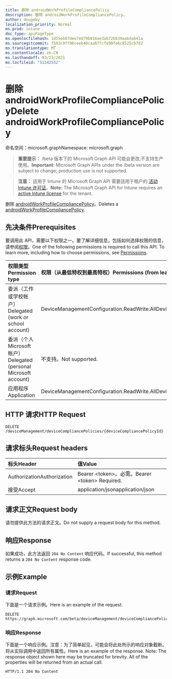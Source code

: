 ```yaml
---
title: 删除 androidWorkProfileCompliancePolicy
description: 删除 androidWorkProfileCompliancePolicy。
author: dougeby
localization_priority: Normal
ms.prod: intune
doc_type: apiPageType
ms.openlocfilehash: 1d55eb87dee74479b816ae3a672bb39aabdab41a
ms.sourcegitcommit: f592c9ff96ceeb40caa67fcfe90fe6c8525cb7d2
ms.translationtype: MT
ms.contentlocale: zh-CN
ms.lasthandoff: 03/23/2021
ms.locfileid: "51142532"
---
```

# <a name="delete-androidworkprofilecompliancepolicy"></a><span data-ttu-id="70acf-103">删除 androidWorkProfileCompliancePolicy</span><span class="sxs-lookup"><span data-stu-id="70acf-103">Delete androidWorkProfileCompliancePolicy</span></span>

<span data-ttu-id="70acf-104">命名空间：microsoft.graph</span><span class="sxs-lookup"><span data-stu-id="70acf-104">Namespace: microsoft.graph</span></span>

> <span data-ttu-id="70acf-105">**重要提示：** /beta 版本下的 Microsoft Graph API 可能会更改;不支持生产使用。</span><span class="sxs-lookup"><span data-stu-id="70acf-105">**Important:** Microsoft Graph APIs under the /beta version are subject to change; production use is not supported.</span></span>

> <span data-ttu-id="70acf-106">**注意：** 适用于 Intune 的 Microsoft Graph API 需要适用于租户的 [活动 Intune 许可证](https://go.microsoft.com/fwlink/?linkid=839381)。</span><span class="sxs-lookup"><span data-stu-id="70acf-106">**Note:** The Microsoft Graph API for Intune requires an [active Intune license](https://go.microsoft.com/fwlink/?linkid=839381) for the tenant.</span></span>

<span data-ttu-id="70acf-107">删除 [androidWorkProfileCompliancePolicy](../resources/intune-deviceconfig-androidworkprofilecompliancepolicy.md)。</span><span class="sxs-lookup"><span data-stu-id="70acf-107">Deletes a [androidWorkProfileCompliancePolicy](../resources/intune-deviceconfig-androidworkprofilecompliancepolicy.md).</span></span>

## <a name="prerequisites"></a><span data-ttu-id="70acf-108">先决条件</span><span class="sxs-lookup"><span data-stu-id="70acf-108">Prerequisites</span></span>
<span data-ttu-id="70acf-p101">要调用此 API，需要以下权限之一。要了解详细信息，包括如何选择权限的信息，请参阅[权限](/graph/permissions-reference)。</span><span class="sxs-lookup"><span data-stu-id="70acf-p101">One of the following permissions is required to call this API. To learn more, including how to choose permissions, see [Permissions](/graph/permissions-reference).</span></span>

|<span data-ttu-id="70acf-111">权限类型</span><span class="sxs-lookup"><span data-stu-id="70acf-111">Permission type</span></span>|<span data-ttu-id="70acf-112">权限（从最低特权到最高特权）</span><span class="sxs-lookup"><span data-stu-id="70acf-112">Permissions (from least to most privileged)</span></span>|
|:---|:---|
|<span data-ttu-id="70acf-113">委派（工作或学校帐户）</span><span class="sxs-lookup"><span data-stu-id="70acf-113">Delegated (work or school account)</span></span>|<span data-ttu-id="70acf-114">DeviceManagementConfiguration.ReadWrite.All</span><span class="sxs-lookup"><span data-stu-id="70acf-114">DeviceManagementConfiguration.ReadWrite.All</span></span>|
|<span data-ttu-id="70acf-115">委派（个人 Microsoft 帐户）</span><span class="sxs-lookup"><span data-stu-id="70acf-115">Delegated (personal Microsoft account)</span></span>|<span data-ttu-id="70acf-116">不支持。</span><span class="sxs-lookup"><span data-stu-id="70acf-116">Not supported.</span></span>|
|<span data-ttu-id="70acf-117">应用程序</span><span class="sxs-lookup"><span data-stu-id="70acf-117">Application</span></span>|<span data-ttu-id="70acf-118">DeviceManagementConfiguration.ReadWrite.All</span><span class="sxs-lookup"><span data-stu-id="70acf-118">DeviceManagementConfiguration.ReadWrite.All</span></span>|

## <a name="http-request"></a><span data-ttu-id="70acf-119">HTTP 请求</span><span class="sxs-lookup"><span data-stu-id="70acf-119">HTTP Request</span></span>
<!-- {
  "blockType": "ignored"
}
-->
``` http
DELETE /deviceManagement/deviceCompliancePolicies/{deviceCompliancePolicyId}
```

## <a name="request-headers"></a><span data-ttu-id="70acf-120">请求标头</span><span class="sxs-lookup"><span data-stu-id="70acf-120">Request headers</span></span>
|<span data-ttu-id="70acf-121">标头</span><span class="sxs-lookup"><span data-stu-id="70acf-121">Header</span></span>|<span data-ttu-id="70acf-122">值</span><span class="sxs-lookup"><span data-stu-id="70acf-122">Value</span></span>|
|:---|:---|
|<span data-ttu-id="70acf-123">Authorization</span><span class="sxs-lookup"><span data-stu-id="70acf-123">Authorization</span></span>|<span data-ttu-id="70acf-124">Bearer &lt;token&gt;。必需。</span><span class="sxs-lookup"><span data-stu-id="70acf-124">Bearer &lt;token&gt; Required.</span></span>|
|<span data-ttu-id="70acf-125">接受</span><span class="sxs-lookup"><span data-stu-id="70acf-125">Accept</span></span>|<span data-ttu-id="70acf-126">application/json</span><span class="sxs-lookup"><span data-stu-id="70acf-126">application/json</span></span>|

## <a name="request-body"></a><span data-ttu-id="70acf-127">请求正文</span><span class="sxs-lookup"><span data-stu-id="70acf-127">Request body</span></span>
<span data-ttu-id="70acf-128">请勿提供此方法的请求正文。</span><span class="sxs-lookup"><span data-stu-id="70acf-128">Do not supply a request body for this method.</span></span>

## <a name="response"></a><span data-ttu-id="70acf-129">响应</span><span class="sxs-lookup"><span data-stu-id="70acf-129">Response</span></span>
<span data-ttu-id="70acf-130">如果成功，此方法返回 `204 No Content` 响应代码。</span><span class="sxs-lookup"><span data-stu-id="70acf-130">If successful, this method returns a `204 No Content` response code.</span></span>

## <a name="example"></a><span data-ttu-id="70acf-131">示例</span><span class="sxs-lookup"><span data-stu-id="70acf-131">Example</span></span>

### <a name="request"></a><span data-ttu-id="70acf-132">请求</span><span class="sxs-lookup"><span data-stu-id="70acf-132">Request</span></span>
<span data-ttu-id="70acf-133">下面是一个请求示例。</span><span class="sxs-lookup"><span data-stu-id="70acf-133">Here is an example of the request.</span></span>
``` http
DELETE https://graph.microsoft.com/beta/deviceManagement/deviceCompliancePolicies/{deviceCompliancePolicyId}
```

### <a name="response"></a><span data-ttu-id="70acf-134">响应</span><span class="sxs-lookup"><span data-stu-id="70acf-134">Response</span></span>
<span data-ttu-id="70acf-p102">下面是一个响应示例。注意：为了简单起见，可能会将此处所示的响应对象截断。将从实际调用中返回所有属性。</span><span class="sxs-lookup"><span data-stu-id="70acf-p102">Here is an example of the response. Note: The response object shown here may be truncated for brevity. All of the properties will be returned from an actual call.</span></span>
``` http
HTTP/1.1 204 No Content
```




